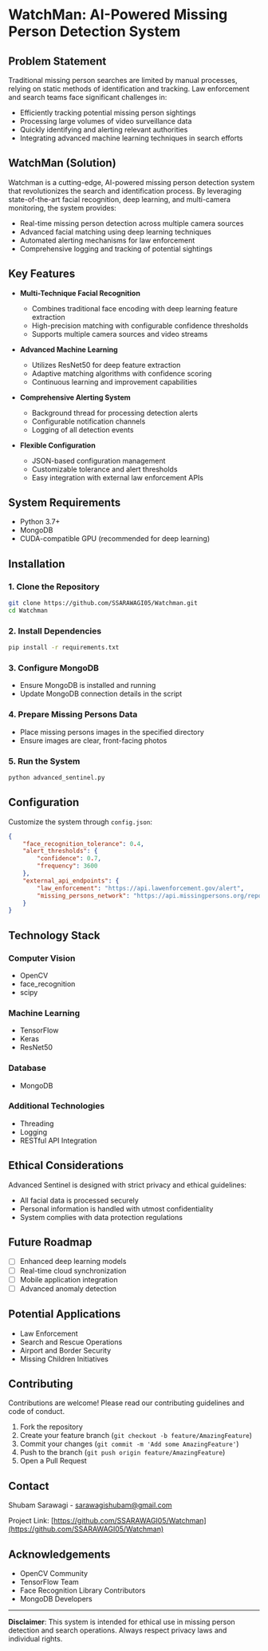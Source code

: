 # WatchMan: AI-Powered Missing Person Detection System

## Problem Statement
Traditional missing person searches are limited by manual processes, relying on static methods of identification and tracking. Law enforcement and search teams face significant challenges in:
- Efficiently tracking potential missing person sightings
- Processing large volumes of video surveillance data
- Quickly identifying and alerting relevant authorities
- Integrating advanced machine learning techniques in search efforts

## WatchMan (Solution)
Watchman is a cutting-edge, AI-powered missing person detection system that revolutionizes the search and identification process. By leveraging state-of-the-art facial recognition, deep learning, and multi-camera monitoring, the system provides:

- Real-time missing person detection across multiple camera sources
- Advanced facial matching using deep learning techniques
- Automated alerting mechanisms for law enforcement
- Comprehensive logging and tracking of potential sightings

## Key Features
* **Multi-Technique Facial Recognition**
  - Combines traditional face encoding with deep learning feature extraction
  - High-precision matching with configurable confidence thresholds
  - Supports multiple camera sources and video streams

* **Advanced Machine Learning**
  - Utilizes ResNet50 for deep feature extraction
  - Adaptive matching algorithms with confidence scoring
  - Continuous learning and improvement capabilities

* **Comprehensive Alerting System**
  - Background thread for processing detection alerts
  - Configurable notification channels
  - Logging of all detection events

* **Flexible Configuration**
  - JSON-based configuration management
  - Customizable tolerance and alert thresholds
  - Easy integration with external law enforcement APIs

## System Requirements
- Python 3.7+
- MongoDB
- CUDA-compatible GPU (recommended for deep learning)

## Installation

### 1. Clone the Repository
```bash
git clone https://github.com/SSARAWAGI05/Watchman.git
cd Watchman
```

### 2. Install Dependencies
```bash
pip install -r requirements.txt
```

### 3. Configure MongoDB
- Ensure MongoDB is installed and running
- Update MongoDB connection details in the script

### 4. Prepare Missing Persons Data
- Place missing persons images in the specified directory
- Ensure images are clear, front-facing photos

### 5. Run the System
```bash
python advanced_sentinel.py
```

## Configuration
Customize the system through `config.json`:
```json
{
    "face_recognition_tolerance": 0.4,
    "alert_thresholds": {
        "confidence": 0.7,
        "frequency": 3600
    },
    "external_api_endpoints": {
        "law_enforcement": "https://api.lawenforcement.gov/alert",
        "missing_persons_network": "https://api.missingpersons.org/report"
    }
}
```

## Technology Stack
### Computer Vision
- OpenCV
- face_recognition
- scipy

### Machine Learning
- TensorFlow
- Keras
- ResNet50

### Database
- MongoDB

### Additional Technologies
- Threading
- Logging
- RESTful API Integration

## Ethical Considerations
Advanced Sentinel is designed with strict privacy and ethical guidelines:
- All facial data is processed securely
- Personal information is handled with utmost confidentiality
- System complies with data protection regulations

## Future Roadmap
- [ ] Enhanced deep learning models
- [ ] Real-time cloud synchronization
- [ ] Mobile application integration
- [ ] Advanced anomaly detection

## Potential Applications
- Law Enforcement
- Search and Rescue Operations
- Airport and Border Security
- Missing Children Initiatives

## Contributing
Contributions are welcome! Please read our contributing guidelines and code of conduct.

1. Fork the repository
2. Create your feature branch (`git checkout -b feature/AmazingFeature`)
3. Commit your changes (`git commit -m 'Add some AmazingFeature'`)
4. Push to the branch (`git push origin feature/AmazingFeature`)
5. Open a Pull Request

## Contact
Shubam Sarawagi - sarawagishubam@gmail.com

Project Link: [https://github.com/SSARAWAGI05/Watchman](https://github.com/SSARAWAGI05/Watchman)

## Acknowledgements
- OpenCV Community
- TensorFlow Team
- Face Recognition Library Contributors
- MongoDB Developers

---

**Disclaimer**: This system is intended for ethical use in missing person detection and search operations. Always respect privacy laws and individual rights.
